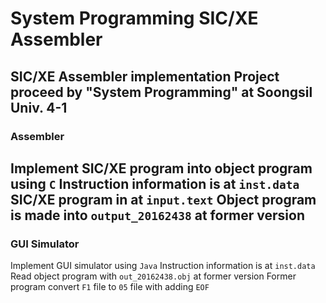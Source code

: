 # System Programming SIC/XE Assembler

SIC/XE Assembler implementation
Project proceed by "System Programming" at Soongsil Univ. 4-1
---
### Assembler

Implement SIC/XE program into object program using `C`
Instruction information is at `inst.data`
SIC/XE program in at `input.text`
Object program is made into `output_20162438` at former version
---
### GUI Simulator

Implement GUI simulator using `Java`
Instruction information is at `inst.data`
Read object program with `out_20162438.obj` at former version
Former program convert `F1` file to `05` file with adding `EOF`